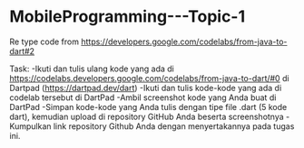 # MobileProgramming---Topic-1
Re type code from https://developers.google.com/codelabs/from-java-to-dart#2

Task:
-Ikuti dan tulis ulang kode yang ada di https://codelabs.developers.google.com/codelabs/from-java-to-dart/#0 di Dartpad (https://dartpad.dev/dart) 
-Ikuti dan tulis kode-kode yang ada di codelab tersebut di DartPad
-Ambil screenshot kode yang Anda buat di DartPad
-Simpan kode-kode yang Anda tulis dengan tipe file .dart (5 kode dart), kemudian upload di repository GitHub Anda beserta screenshotnya
-Kumpulkan link repository Github Anda dengan menyertakannya pada tugas ini.
